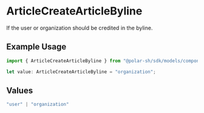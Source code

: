 # ArticleCreateArticleByline

If the user or organization should be credited in the byline.

## Example Usage

```typescript
import { ArticleCreateArticleByline } from "@polar-sh/sdk/models/components";

let value: ArticleCreateArticleByline = "organization";
```

## Values

```typescript
"user" | "organization"
```